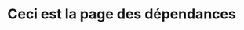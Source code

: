 # Ceci est la page des dépendances

<!-- Newly generated -->


<!-- Updated at 2025-09-09T09:26:48.386Z -->
